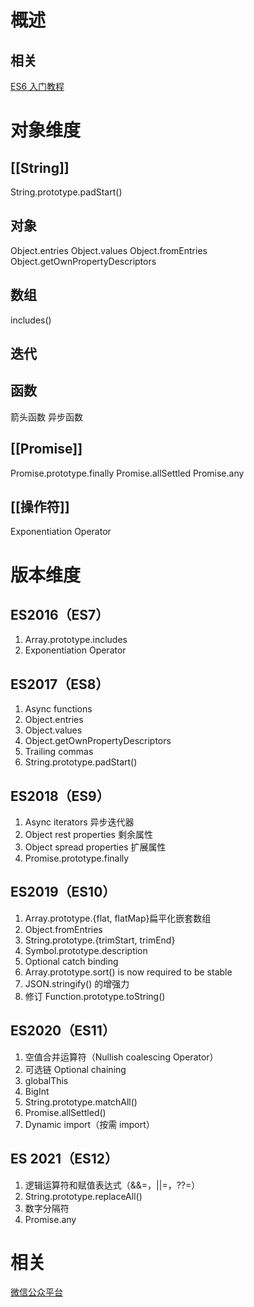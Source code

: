 # 概述
## 相关
[ES6 入门教程](https://es6.ruanyifeng.com/#docs/promise) 
# 对象维度
## [[String]] 
String.prototype.padStart()
## 对象
Object.entries
Object.values
Object.fromEntries
Object.getOwnPropertyDescriptors
## 数组
includes()
## 迭代

## 函数
箭头函数
异步函数
## [[Promise]] 
Promise.prototype.finally
Promise.allSettled
Promise.any
## [[操作符]] 
Exponentiation Operator
# 版本维度
## ES2016（ES7）
1. Array.prototype.includes
2. Exponentiation Operator
## ES2017（ES8）
1. Async functions
2. Object.entries
3. Object.values
4. Object.getOwnPropertyDescriptors
5. Trailing commas
6. String.prototype.padStart()
## ES2018（ES9）
1. Async iterators 异步迭代器
2. Object rest properties 剩余属性
3. Object spread properties 扩展属性
4. Promise.prototype.finally
## ES2019（ES10）
1. Array.prototype.{flat, flatMap}扁平化嵌套数组
2. Object.fromEntries
3. String.prototype.{trimStart, trimEnd}
4. Symbol.prototype.description
5. Optional catch binding
6. Array.prototype.sort() is now required to be stable
7. JSON.stringify() 的增强力
8. 修订 Function.prototype.toString()
## ES2020（ES11）
1. 空值合并运算符（Nullish coalescing Operator）
2. 可选链 Optional chaining
3. globalThis
4. BigInt
5. String.prototype.matchAll()
6. Promise.allSettled()
7. Dynamic import（按需 import）
## ES 2021（ES12）
1. 逻辑运算符和赋值表达式（&&=，||=，??=）
2. String.prototype.replaceAll()
3. 数字分隔符
4. Promise.any

# 相关
[微信公众平台](https://mp.weixin.qq.com/s/GbSNPeDhllfsSP6y1LIdNg) 